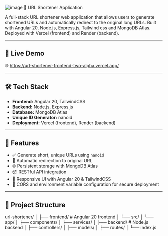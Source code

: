 ![image](https://github.com/user-attachments/assets/44b5a097-2462-4d53-b748-fa5378737647)
 🔗 URL Shortener Application

A full-stack URL shortener web application that allows users to generate shortened URLs and automatically redirect to the original long URLs. Built with Angular 20, Node.js, Express.js,  Tailwind css and MongoDB Atlas. Deployed with Vercel (frontend) and Render (backend).

---

## 🚀 Live Demo

🌐 https://url-shortener-frontend-two-alpha.vercel.app/

---

## 🛠 Tech Stack

- **Frontend:** Angular 20, TailwindCSS  
- **Backend:** Node.js, Express.js  
- **Database:** MongoDB Atlas  
- **Unique ID Generator:** nanoid
- **Deployment:** Vercel (frontend), Render (backend)

---

## 📌 Features

- ✅ Generate short, unique URLs using `nanoid`
- 🔁 Automatic redirection to original URL
- 🌐 Persistent storage with MongoDB Atlas
- 📦 RESTful API integration
- 🎨 Responsive UI with Angular 20 & TailwindCSS
- 🔐 CORS and environment variable configuration for secure deployment

---

## 📂 Project Structure

url-shortener/
│
├── frontend/                # Angular 20 frontend
│   └── src/
│       └── app/
│           ├── components/
│           ├── services/
│
├── backend/                 # Node.js backend
│   ├── controllers/
│   ├── models/
│   ├── routes/
│   └── index.js
